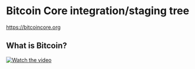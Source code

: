 Bitcoin Core integration/staging tree
=====================================

https://bitcoincore.org

What is Bitcoin?
----------------
[![Watch the video](https://img.youtube.com/vi/4APcgsRdW6w/hqdefault.jpg)](https://youtu.be/4APcgsRdW6w)

